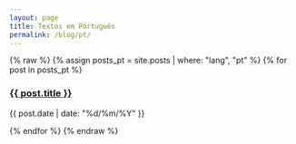 ```yaml
---
layout: page
title: Textos em Português
permalink: /blog/pt/
---
```


{% raw %}
{% assign posts_pt = site.posts | where: "lang", "pt" %}
{% for post in posts_pt %}
  <h3><a href="{{ post.url }}">{{ post.title }}</a></h3>
  <p>{{ post.date | date: "%d/%m/%Y" }}</p>
{% endfor %}
{% endraw %}
